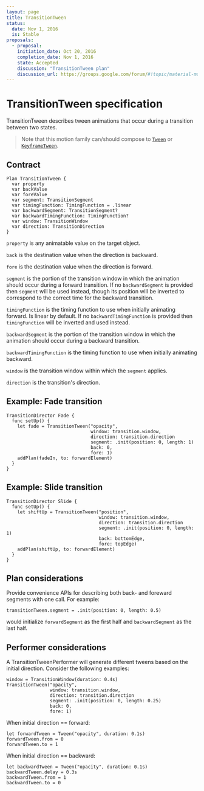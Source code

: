 ```yaml
---
layout: page
title: TransitionTween
status:
  date: Nov 1, 2016
  is: Stable
proposals:
  - proposal:
    initiation_date: Oct 20, 2016
    completion_date: Nov 1, 2016
    state: Accepted
    discussion: "TransitionTween plan"
    discussion_url: https://groups.google.com/forum/#!topic/material-motion/uoBbUAK0LCE
---
```


# TransitionTween specification

TransitionTween describes tween animations that occur during a transition between two states.

> Note that this motion family can/should compose to [`Tween`](Tween) or [`KeyframeTween`](KeyframeTween).

## Contract

```
Plan TransitionTween {
  var property
  var backValue
  var foreValue
  var segment: TransitionSegment
  var timingFunction: TimingFunction = .linear
  var backwardSegment: TransitionSegment?
  var backwardTimingFunction: TimingFunction?
  var window: TransitionWindow
  var direction: TransitionDirection
}
```

`property` is any animatable value on the target object.

`back` is the destination value when the direction is backward.

`fore` is the destination value when the direction is forward.

`segment` is the portion of the transition window in which the animation should occur during a forward transition. If no `backwardSegment` is provided then `segment` will be used instead, though its position will be inverted to correspond to the correct time for the backward transition.

`timingFunction` is the timing function to use when initially animating forward. Is linear by default. If no `backwardTimingFunction` is provided then `timingFunction` will be inverted and used instead.

`backwardSegment` is the portion of the transition window in which the animation should occur during a backward transition.

`backwardTimingFunction` is the timing function to use when initially animating backward.

`window` is the transition window within which the `segment` applies.

`direction` is the transition's direction.

## Example: Fade transition

    TransitionDirector Fade {
      func setUp() {
        let fade = TransitionTween("opacity",
                                   window: transition.window,
                                   direction: transition.direction
                                   segment: .init(position: 0, length: 1)
                                   back: 0,
                                   fore: 1)
        addPlan(fadeIn, to: forwardElement)
      }
    }

## Example: Slide transition

    TransitionDirector Slide {
      func setUp() {
        let shiftUp = TransitionTween("position",
                                      window: transition.window,
                                      direction: transition.direction
                                      segment: .init(position: 0, length: 1)
                                      back: bottomEdge,
                                      fore: topEdge)
        addPlan(shiftUp, to: forwardElement)
      }
    }

## Plan considerations

Provide convenience APIs for describing both back- and foreward segments with one call. For example:

```
transitionTween.segment = .init(position: 0, length: 0.5)
```

would initialize `forwardSegment` as the first half and `backwardSegment` as the last half.

## Performer considerations

A TransitionTweenPerformer will generate different tweens based on the initial direction. Consider the following examples:

```
window = TransitionWindow(duration: 0.4s)
TransitionTween("opacity",
                window: transition.window,
                direction: transition.direction
                segment: .init(position: 0, length: 0.25)
                back: 0,
                fore: 1)
```

When initial direction == forward:

```
let forwardTween = Tween("opacity", duration: 0.1s)
forwardTween.from = 0
forwardTween.to = 1
```

When initial direction == backward:

```
let backwardTween = Tween("opacity", duration: 0.1s)
backwardTween.delay = 0.3s
backwardTween.from = 1
backwardTween.to = 0
```

